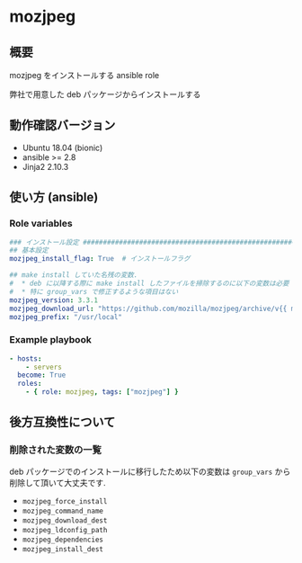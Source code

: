 # mozjpeg

## 概要

mozjpeg をインストールする ansible role

弊社で用意した deb パッケージからインストールする

## 動作確認バージョン

- Ubuntu 18.04 (bionic)
- ansible >= 2.8
- Jinja2 2.10.3

## 使い方 (ansible)

### Role variables

```yaml
### インストール設定 ###############################################################################
## 基本設定
mozjpeg_install_flag: True  # インストールフラグ

## make install していた名残の変数.
#  * deb に以降する際に make install したファイルを掃除するのに以下の変数は必要
#  * 特に group_vars で修正するような項目はない
mozjpeg_version: 3.3.1
mozjpeg_download_url: "https://github.com/mozilla/mozjpeg/archive/v{{ mozjpeg_version }}.tar.gz"
mozjpeg_prefix: "/usr/local"
```

### Example playbook

```yaml
- hosts:
    - servers
  become: True
  roles:
    - { role: mozjpeg, tags: ["mozjpeg"] }
```

## 後方互換性について

### 削除された変数の一覧

deb パッケージでのインストールに移行したため以下の変数は `group_vars` から削除して頂いて大丈夫です.

* `mozjpeg_force_install`
* `mozjpeg_command_name`
* `mozjpeg_download_dest`
* `mozjpeg_ldconfig_path`
* `mozjpeg_dependencies`
* `mozjpeg_install_dest`
